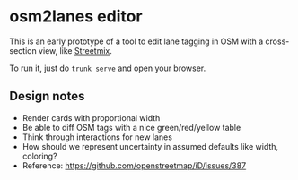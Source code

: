 # osm2lanes editor

This is an early prototype of a tool to edit lane tagging in OSM with a
cross-section view, like [Streetmix](streetmix.net).

To run it, just do `trunk serve` and open your browser.

## Design notes

- Render cards with proportional width
- Be able to diff OSM tags with a nice green/red/yellow table
- Think through interactions for new lanes
- How should we represent uncertainty in assumed defaults like width, coloring?
- Reference: https://github.com/openstreetmap/iD/issues/387
